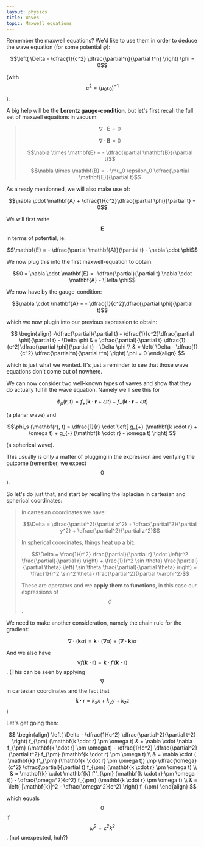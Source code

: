 ```yaml
---
layout: physics
title: Waves
topic: Maxwell equations
---
```



Remember the maxwell equations? We'd like to use them in order to deduce the wave equation (for some potential $\phi$):

$$\left( \Delta - \dfrac{1}{c^2} \dfrac{\partial^n}{\partial t^n} \right) \phi = 0$$

(with $$c^2 = (\mu_0 \epsilon_0)^{-1}$$).

A big help will be the **Lorentz gauge-condition**, but let's first recall the full set of maxwell equations in vacuum:

> $$\nabla \cdot \mathbf{E} = 0$$
> 
> $$\nabla \cdot \mathbf{B} = 0$$
> 
> $$\nabla \times \mathbf{E} = - \dfrac{\partial \mathbf{B}}{\partial t}$$
> 
> $$\nabla \times \mathbf{B} = - \mu_0 \epsilon_0 \dfrac{\partial \mathbf{E}}{\partial t}$$

As already mentionned, we will also make use of:

$$\nabla \cdot \mathbf{A} + \dfrac{1}{c^2}\dfrac{\partial \phi}{\partial t} = 0$$

We will first write $$\mathbf{E}$$ in terms of potential, ie:

$$\mathbf{E} = - \dfrac{\partial \mathbf{A}}{\partial t} - \nabla \cdot \phi$$

We now plug this into the first maxwell-equation to obtain:

$$0 = \nabla \cdot \mathbf{E} = -\dfrac{\partial}{\partial t} \nabla \cdot \mathbf{A} - \Delta \phi$$

We now have by the gauge-condition:

$$\nabla \cdot \mathbf{A} = - \dfrac{1}{c^2}\dfrac{\partial \phi}{\partial t}$$

which we now plugin into our previous expression to obtain:

$$
\begin{align}
    -\dfrac{\partial}{\partial t} - \dfrac{1}{c^2}\dfrac{\partial \phi}{\partial t} - \Delta \phi & = \dfrac{\partial}{\partial t} \dfrac{1}{c^2}\dfrac{\partial \phi}{\partial t} - \Delta \phi \\
    & = \left( \Delta - \dfrac{1}{c^2} \dfrac{\partial^n}{\partial t^n} \right) \phi = 0
\end{align}
$$

which is just what we wanted. It's just a reminder to see that those wave equations don't come out of nowhere.

We can now consider two well-known types of vawes and show that they do actually fulfill the wave equation. Namely we'll see this for

$$\phi_p (\mathbf{r}, t) = f_{+} (\mathbf{k \cdot r} + \omega t) + f_{-} (\mathbf{k \cdot r} - \omega t)$$

(a planar wave) and

$$\phi_s (\mathbf{r}, t) = \dfrac{1}{r} \cdot \left[ g_{+} (\mathbf{k \cdot r} + \omega t) + g_{-} (\mathbf{k \cdot r} - \omega t) \right] $$

(a spherical wave).

This usually is only a matter of plugging in the expression and verifying the outcome (remember, we expect $$0$$). 

So let's do just that, and start by recalling the laplacian in cartesian and spherical coordinates:

> In cartesian coordinates we have: 
>
> $$\Delta = \dfrac{\partial^2}{\partial x^2} + \dfrac{\partial^2}{\partial y^2} + \dfrac{\partial^2}{\partial z^2}$$
>
> In spherical coordinates, things heat up a bit:
> 
> $$\Delta = \frac{1}{r^2} \frac{\partial}{\partial r} \cdot \left(r^2 \frac{\partial}{\partial r} \right) + \frac{1}{r^2 \sin \theta} \frac{\partial}{\partial \theta} \left( \sin \theta \frac{\partial}{\partial \theta} \right) + \frac{1}{r^2 \sin^2 \theta} \frac{\partial^2}{\partial \varphi^2}$$
>
> These are operators and we **apply them to functions**, in this case our expressions of $$\phi$$.

We need to make another consideration, namely the chain rule for the gradient:

$$\nabla \cdot (\mathbf{k} \alpha) = \mathbf{k} \cdot (\nabla \alpha) + (\nabla \cdot \mathbf{k}) \alpha$$

And we also have $$\nabla f (\mathbf{k \cdot r}) = \mathbf{k} \cdot f'(\mathbf{k \cdot r})$$. (This can be seen by applying $$\nabla$$ in cartesian coordinates and the fact that $$\mathbf{k \cdot r} = k_x x + k_y y + k_z z$$)

Let's get going then:

$$
\begin{align}
    \left( \Delta - \dfrac{1}{c^2} \dfrac{\partial^2}{\partial t^2} \right) f_{\pm} (\mathbf{k \cdot r} \pm \omega t)
    & = \nabla \cdot \nabla f_{\pm} (\mathbf{k \cdot r} \pm \omega t) - \dfrac{1}{c^2} \dfrac{\partial^2}{\partial t^2} f_{\pm} (\mathbf{k \cdot r} \pm \omega t) \\
    & = \nabla \cdot ( \mathbf{k} f'_{\pm} (\mathbf{k \cdot r} \pm \omega t)) \mp \dfrac{\omega}{c^2} \dfrac{\partial}{\partial t} f_{\pm} (\mathbf{k \cdot r} \pm \omega t) \\
    & = \mathbf{k} \cdot \mathbf{k} f''_{\pm} (\mathbf{k \cdot r} \pm \omega t)) - \dfrac{\omega^2}{c^2} f_{\pm} (\mathbf{k \cdot r} \pm \omega t) \\
    & = \left( |\mathbf{k}|^2 - \dfrac{\omega^2}{c^2} \right) f_{\pm}
\end{align}
$$

which equals $$0$$ if $$\omega^2 = c^2 k^2$$. (not unexpected, huh?)